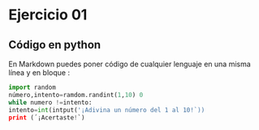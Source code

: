 # Ejercicio 01

## Código en python

En Markdown puedes poner código de cualquier lenguaje en una misma línea y en bloque :

```python
import random
número,intento=ramdom.randint(1,10) 0
while numero !=intento:
intento=int(intput('¡Adivina un número del 1 al 10!`))
print (´¡Acertaste!`)
```


 
